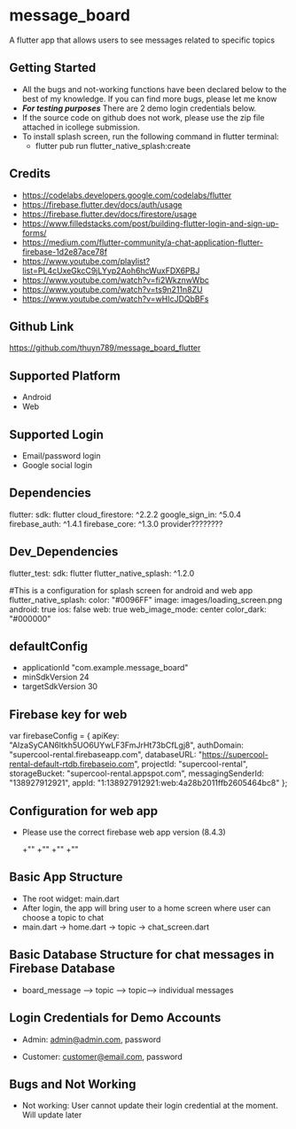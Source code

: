 # message_board

A flutter app that allows users to see messages related to specific topics

## Getting Started

- All the bugs and not-working functions have been declared below to the best of my knowledge.  If you can find more bugs, please let me know
- ***For testing purposes*** There are 2 demo login credentials below.
- If the source code on github does not work, please use the zip file attached in icollege submission.
- To install splash screen, run the following command in flutter terminal:
  +  flutter pub run flutter_native_splash:create

## Credits

- https://codelabs.developers.google.com/codelabs/flutter
- https://firebase.flutter.dev/docs/auth/usage
- https://firebase.flutter.dev/docs/firestore/usage
- https://www.filledstacks.com/post/building-flutter-login-and-sign-up-forms/
- https://medium.com/flutter-community/a-chat-application-flutter-firebase-1d2e87ace78f
- https://www.youtube.com/playlist?list=PL4cUxeGkcC9jLYyp2Aoh6hcWuxFDX6PBJ
- https://www.youtube.com/watch?v=fi2WkznwWbc
- https://www.youtube.com/watch?v=ts9n211n8ZU
- https://www.youtube.com/watch?v=wHIcJDQbBFs


## Github Link

https://github.com/thuyn789/message_board_flutter


## Supported Platform

- Android
- Web


## Supported Login

- Email/password login
- Google social login


## Dependencies

flutter:
    sdk: flutter
  cloud_firestore: ^2.2.2
  google_sign_in: ^5.0.4
  firebase_auth: ^1.4.1
  firebase_core: ^1.3.0
  provider????????


## Dev_Dependencies

flutter_test:
    sdk: flutter
  flutter_native_splash: ^1.2.0

  #This is a configuration for splash screen for android and web app
flutter_native_splash:
  color: "#0096FF"
  image: images/loading_screen.png
  android: true
  ios: false
  web: true
  web_image_mode: center
  color_dark: "#000000"


## defaultConfig

- applicationId "com.example.message_board"
- minSdkVersion 24
- targetSdkVersion 30


## Firebase key for web

var firebaseConfig = {
    apiKey: "AIzaSyCAN6ltkh5UO6UYwLF3FmJrHt73bCfLgj8",
    authDomain: "supercool-rental.firebaseapp.com",
    databaseURL: "https://supercool-rental-default-rtdb.firebaseio.com",
    projectId: "supercool-rental",
    storageBucket: "supercool-rental.appspot.com",
    messagingSenderId: "138927912921",
    appId: "1:138927912921:web:4a28b2011ffb2605464bc8"
};


## Configuration for web app

- Please use the correct firebase web app version (8.4.3) 

  +"<script src="https://www.gstatic.com/firebasejs/8.4.3/firebase-app.js"></script>"
  +"<script src="https://www.gstatic.com/firebasejs/8.4.3/firebase-firestore.js"></script>"
  +"<script src="https://www.gstatic.com/firebasejs/8.4.3/firebase-auth.js"></script>"
  +"<script src="./scripts/firebase-key.js"></script>"


## Basic App Structure

- The root widget: main.dart
- After login, the app will bring user to a home screen where user can choose a topic to chat
- main.dart -> home.dart -> topic -> chat_screen.dart


## Basic Database Structure for chat messages in Firebase Database

- board_message --> topic --> topic--> individual messages


## Login Credentials for Demo Accounts

- Admin: admin@admin.com, password

- Customer: customer@email.com, password


## Bugs and Not Working

- Not working: User cannot update their login credential at the moment.  Will update later